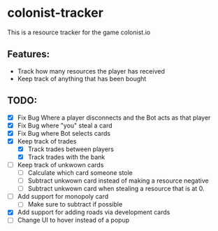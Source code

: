 # colonist-tracker
This is a resource tracker for the game colonist.io

## Features:
- Track how many resources the player has received
- Keep track of anything that has been bought

## TODO:
- [x] Fix Bug Where a player disconnects and the Bot acts as that player
- [x] Fix Bug where "you" steal a card
- [x] Fix Bug where Bot selects cards
- [x] Keep track of trades 
    - [x] Track trades between players
    - [x] Track trades with the bank
- [ ] Keep track of unkwown cards
    - [ ] Calculate which card someone stole
    - [ ] Subtract unkwown card instead of making a resource negative
    - [ ] Subtract unkwown card when stealing a resource that is at 0.
- [ ] Add support for monopoly card
    - [ ] Make sure to subtract if possible
- [x] Add support for adding roads via development cards
- [ ] Change UI to hover instead of a popup
